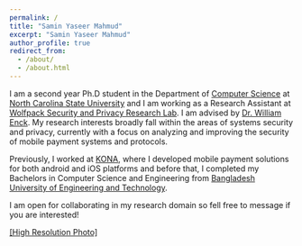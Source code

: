```yaml
---
permalink: /
title: "Samin Yaseer Mahmud"
excerpt: "Samin Yaseer Mahmud"
author_profile: true
redirect_from: 
  - /about/
  - /about.html
---
```



I am a second year Ph.D student in the Department of [Computer Science](https://www.csc.ncsu.edu) at [North Carolina State University](https://www.ncsu.edu) and I am working as a Research Assistant at [Wolfpack Security and Privacy Research Lab](https://wspr.csc.ncsu.edu). I am advised by [Dr. William Enck](https://www.enck.org). My research interests broadly fall within the areas of systems security and privacy, currently with a focus on analyzing and improving the security of mobile payment systems and protocols. 

Previously, I worked at [KONA](https://konai.com), where I developed mobile payment solutions for both android and iOS platforms and before that, I completed my Bachelors in Computer Science and Engineering from [Bangladesh University of Engineering and Technology](https://www.buet.ac.bd/web/). 

I am open for collaborating in my research domain so fell free to message if you are interested! 

[\[High Resolution Photo\]](https://saminmahmud.com/images/full.jpg)
